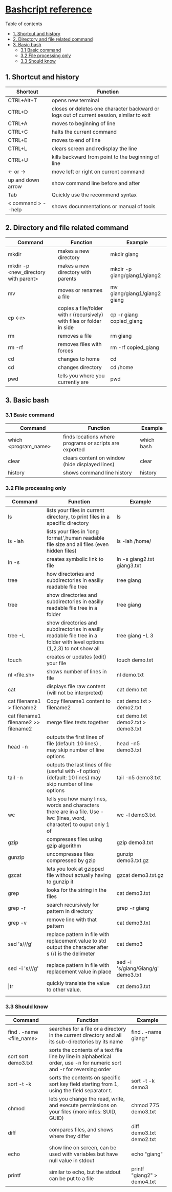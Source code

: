 # [Bashcript reference](https://github.com/LeCoupa/awesome-cheatsheets/blob/master/languages/bash.sh)
Table of contents
  * [1. Shortcut and history](#1-shortcut-and-history)
  * [2. Directory and file related command](#2-directory-and-file-related-command)
  * [3. Basic bash](#3-basic-bash)
    + [3.1 Basic command](#31-basic-command)
    + [3.2 File processing only](#32-file-processing-only)
    + [3.3 Should know](#33-should-know)
## 1. Shortcut and history
| Shortcut  | Function |
| ------------- | ------------- |
| CTRL+Alt+T    | opens new terminal|
| CTRL+D  |  closes or deletes one character backward or logs out of current session, similar to exit  |
| CTRL+A   |  moves to beginning of line  |
| CTRL+C    |  halts the current command  |
| CTRL+E |  moves to end of line  |
| CTRL+L  |  clears screen and redisplay the line   |
| CTRL+U  |  kills backward from point to the beginning of line   |
| <- or ->|  move left or right on current command  |
| up and down arrow  |  show command line before and after     |
| Tab   |  Quickly use the recommend syntax     |
| < command > --help   |  shows docunmentations or manual of tools   |

## 2. Directory and file related command          
| Command                              | Function                                                               | Example                      |
|--------------------------------------|------------------------------------------------------------------------|------------------------------|
| mkdir <new directory>                | makes a new directory                                                  | mkdir giang                  |
| mkdir -p <new_directory with parent> | makes a new directory with parents                                     | mkdir -p giang/giang1/giang2 |
| mv <filename1> <dest>                | moves or renames a file                                                | mv giang/giang1/giang2 giang |
| cp <-r> <filename1> <dest>           | copies a file/folder with r (recursively) with files or folder in side | cp -r giang copied_giang     |
| rm <filename>                        | removes a file                                                         | rm giang                     |
| rm -rf                               | removes files with forces                                              | rm -rf copied_giang          |
| cd                                   | changes to home                                                        | cd                           |
| cd <dirname>                         | changes directory                                                      | cd /home                     |
| pwd                                  | tells you where you currently are                                      | pwd                         

## 3. Basic bash
### 3.1 Basic command
| Command              | Function                                               | Example |
|----------------------|--------------------------------------------------------|---------|
| which <program_name> | finds locations where programs or scripts are exported |which bash|
| clear                | clears content on window (hide displayed lines)        |clear    |
| history              | shows command line history                             |history  |

### 3.2 File processing only
| Command                              | Function                                                                                                                 | Example                      |
|--------------------------------------|--------------------------------------------------------------------------------------------------------------------------|------------------------------|
| ls                                   | lists your files in current directory, to print files in a specific directory                                            |    ls                          |
| ls -lah                              | lists your files in 'long format',human readable file size and all files (even hidden files)                             | ls -lah /home/ |
| ln -s <filename> <link>              | creates symbolic link to file                                                                                            | ln -s giang2.txt giang3.txt |
| tree                                 | how directories and subdirectories in easilly readable file tree                                                         | tree giang                     |
| tree <foldername>                    | show directories and subdirectories in easilly readable file tree in a folder                                            | tree giang          |
| tree <foldername> -L <level>         | show directories and subdirectories in easilly readable file tree in a folder with level options (1,2,3) to not show all | tree giang -L 3                     |
| touch <filename>                     | creates or updates (edit) your file                                                                                      | touch demo.txt                          |
| nl <file.sh>                         | shows number of lines in file                                                                                            |               nl demo.txt               |
| cat                                  | displays file raw content (will not be interpreted)                                                                      |        cat demo.txt                |
| cat filename1 > filename2            | Copy filename1 content to filename2                                                                                      |    cat demo.txt > demo2.txt                          |
| cat filename1 filename2 >> filename2 | merge files texts together                                                                                               |  cat demo.txt demo2.txt > demo3.txt                            |
| head -n<number of line> <filename>   | outputs the first lines of file (default: 10 lines) , may skip number of line options                                    |    head -n5 demo3.txt                          |
| tail -n<number of line> <filename>   | outputs the last lines of file (useful with -f option) (default: 10 lines) may skip number of line options               |     tail -n5 demo3.txt       |
| wc <filename>                        | tells you how many lines, words and characters there are in a file. Use -lwc (lines, word, character) to ouput only 1 of |    wc -l  demo3.txt                 |
| gzip <filename>                      | compresses files using gzip algorithm                                                                                    |     gzip demo3.txt                         |
| gunzip <filename>                    | uncompresses files compressed by gzip                                                                                    |     gunzip demo3.txt.gz                         |
| gzcat                                | lets you look at gzipped file without actually having to gunzip it                                                       |    gzcat demo3.txt.gz                          |
| grep                                 | looks for the string in the files                                                                                        |   cat demo3.txt|grep giang  |
| grep -r                              | search recursively for pattern in directory                                                                              | grep -r giang               |
| grep -v                              | remove line with that pattern                                                                                            | cat demo3.txt|grep -v giang                             |
| sed 's///g'                          | replace pattern in file with replacement value to std output the character after s (/) is the delimeter                  | cat demo3| sed 's/giang/Giang/g'                             |
| sed -i 's///g'                       | replace pattern in file with replacement value in place                                                                  | sed -i 's/giang/Giang/g' demo3.txt                              |
| <string>\|tr <pattern1> <pattern2>   | quickly translate the value to other value.                                                                              | cat demo3.txt|tr "a" "A"                             |
                          |
### 3.3 Should know
| Command                      | Function                                                                                                                  | Example |
|------------------------------|---------------------------------------------------------------------------------------------------------------------------|---------|
| find . -name <file_name>             | searches for a file or a directory in the current directory and all its sub-directories by its name                      | find . -name giang*                             |
| sort     sort demo3.txt                            | sorts the contents of a text file line by line in alphabetical order, use -n for numeric sort and -r for reversing order |                              |
| sort -t -k                           | sorts the contents on specific sort key field starting from 1, using the field separator t.                              |   sort -t -k demo3                           |
| chmod <mode> <file or folder>        | lets you change the read, write, and execute permissions on your files (more infos: SUID, GUID)                          | chmod 775 demo3.txt                              |
| diff                                 | compares files, and shows where they differ                                                                              | diff demo3.txt demo2.txt                             |
| echo                                 | show line on screen, can be used with variables but have null value in stdout                                            | echo "giang"                             |
| printf                               | similar to echo, but the stdout can be put to a file                                                                     |  printf "giang2" > demo4.txt   
